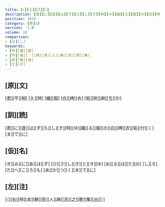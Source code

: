 ```yaml
---
title: [（][七][夕][）]
description: [君][に][逢][は][ず][久][し][き][時][ゆ][織][る][服][の][白][栲][衣][垢][付][く][ま][で][に]
position: 2028
category: [巻]10
version: '1.0'
volume: 10
comparison:
- [な][し]
keywords:
- [秋][雑][歌]
- [作][者][：][柿][本][人][麻][呂][歌][集]
- [非][略][体]
- [七][夕]
---
```


## [原][文]

[君][不][相] [久][時] [織][服] [白][栲][衣] [垢][附][麻][弖][尓]

## [訓][読]

[君][に][逢][は][ず][久][し][き][時][ゆ][織][る][服][の][白][栲][衣][垢][付][く][ま][で][に]

## [仮][名]

[き][み][に][あ][は][ず] [ひ][さ][し][き][と][き][ゆ] [お][る][は][た][の] [し][ろ][た][へ][こ][ろ][も] [あ][か][つ][く][ま][で][に]

## [左][注]

[（][右][柿][本][朝][臣][人][麻][呂][之][歌][集][出][）]
